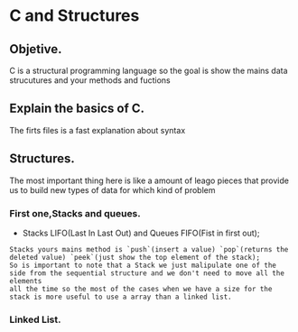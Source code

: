 # C and Structures

## Objetive.
C is a structural programming language so the goal is show the mains data strucutures and your methods and fuctions

## Explain the basics of C.
The firts files is a fast explanation about syntax

## Structures.
The most important thing here is like a amount of leago pieces that provide us to build new types of data for which kind of problem

### First one,Stacks and queues.
- Stacks LIFO(Last In Last Out) and Queues FIFO(Fist in first out);

~~~About Stacks
Stacks yours mains method is `push`(insert a value) `pop`(returns the deleted value) `peek`(just show the top element of the stack);
So is important to note that a Stack we just malipulate one of the side from the sequential structure and we don't need to move all the elements
all the time so the most of the cases when we have a size for the stack is more useful to use a array than a linked list.
~~~

### Linked List.